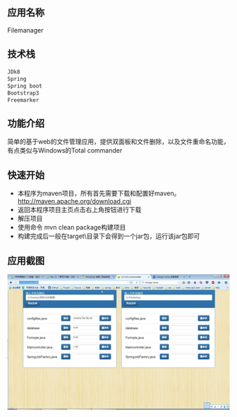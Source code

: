 ## 应用名称
Filemanager

## 技术栈	
	JDk8
	Spring
	Spring boot
	Bootstrap3
	Freemarker

## 功能介绍
简单的基于web的文件管理应用，提供双面板和文件删除，以及文件重命名功能，有点类似与Windows的Total commander

## 快速开始
* 本程序为maven项目，所有首先需要下载和配置好maven。http://maven.apache.org/download.cgi
* 返回本程序项目主页点击右上角按钮进行下载
* 解压项目
* 使用命令 mvn clean package构建项目
* 构建完成后一般在target\目录下会得到一个jar包，运行该jar包即可


## 应用截图
![图1](screenshot/filemanager.jpg)
